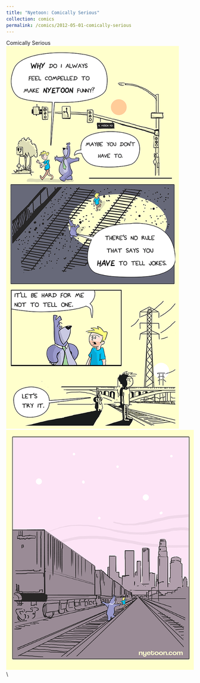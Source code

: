 ```yaml
---
title: "Nyetoon: Comically Serious"
collection: comics
permalink: /comics/2012-05-01-comically-serious
---
```



Comically Serious\
![Comically Serious 1](../images/comics/nyetoon/Nyetoon_ComicallySerious_part1.png)\
![Comically Serious 2](../images/comics/nyetoon/Nyetoon_ComicallySerious_part2.png)\
